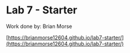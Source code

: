 # Lab 7 - Starter

Work done by: Brian Morse

[https://brianmorse12604.github.io/lab7-starter/](https://brianmorse12604.github.io/lab7-starter/)

